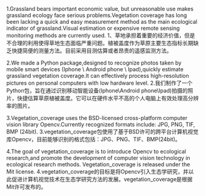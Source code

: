 1.Grassland bears important economic value, but unreasonable use makes grassland ecology face serious problems.Vegetation coverage has long been lacking a quick and easy measurement method as the main ecological indicator of grassland.Visual estimation or expensive remote sensing monitoring methods are currently used.
1、草地承担着重要的经济价值，但是不合理的利用使得草地生态面临严重问题。植被盖度作为草原主要生态指标长期缺乏快捷简便的测量方法。目前采用目测估算或者昂贵的遥感监测方法。

2.We made a Python package,designed to recognize photos taken by mobile smart devices (Iphone \ Android phone \ Ipad),quickly estimate grassland vegetation coverage.It can effectively process high-resolution pictures on personal computers with low hardware level.
2.我们制作了一个Python包，旨在通过识别移动智能设备(Iphone\Android phone\Ipad)拍摄的照片，快捷估算草原植被盖度。它可以在硬件水平不高的个人电脑上有效处理高分辨率的图片。

3.Vegetation_coverage uses the BSD-licensed cross-platform computer vision library Opencv.Currently recognized formats include: JPG, PNG, TIF, BMP (24bit).
3.vegetation_coverage包使用了基于BSD许可的跨平台计算机视觉库Opencv，目前能够识别的格式包括：JPG、PNG、TIF、BMP(24bit)。

4.The goal of vegetation_coverage is to introduce Opencv to ecological research,and promote the development of computer vision technology in ecological research methods. Vegetation_coverage is released under the Mit license. 
4.vegetation_coverage的目标是将Opencv引入生态学研究，并以此促进计算机视觉技术在生态学研究方法的发展。vegetation_coverage是根据Mit许可发布的。

